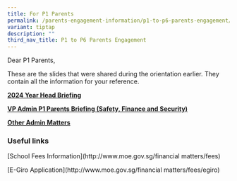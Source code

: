 ```yaml
---
title: For P1 Parents
permalink: /parents-engagement-information/p1-to-p6-parents-engagement/permalink/p1parents2024/
variant: tiptap
description: ""
third_nav_title: P1 to P6 Parents Engagement
---
```

<p>Dear P1 Parents,</p>
<p>These are the slides that were shared during the orientation earlier.
They contain all the information for your reference.</p>
<p><strong><a href="/files/2024_Year_Head_Briefing___Preparing_for_P1.pdf" rel="noopener noreferrer nofollow" target="_blank">2024 Year Head Briefing</a></strong>
</p>
<p><strong><a href="/files/VPA_P1_Parent_Briefing_2024__Safety_Finance__Punctuality__FINAL.pdf" rel="noopener noreferrer nofollow" target="_blank">VP Admin P1 Parents Briefing (Safety, Finance and Security)</a></strong>
</p>
<p><strong><a href="/files/2024_Other_Admin_Matters.pdf" rel="noopener noreferrer nofollow" target="_blank">Other Admin Matters</a></strong>
</p>
<h3>Useful links</h3>
<p>[School Fees Information](http://www.moe.gov.sg/financial matters/fees)</p>
<p>[E-Giro Application](http://www.moe.gov.sg/financial matters/fees/egiro)</p>